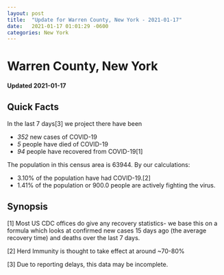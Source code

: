 ```yaml
---
layout: post
title:  "Update for Warren County, New York - 2021-01-17"
date:   2021-01-17 01:01:29 -0600
categories: New York
---
```


# Warren County, New York
#### Updated 2021-01-17

## Quick Facts

In the last 7 days[3] we project there have been
- *352* new cases of COVID-19
- *5* people have died of COVID-19
- *94* people have recovered from COVID-19[1]

The population in this census area is 63944. By our calculations:
- 3.10% of the population have had COVID-19.[2]
- 1.41% of the population or 900.0 people are actively fighting the virus.

## Synopsis




[1] Most US CDC offices do give any recovery statistics- we base this on a formula which looks at confirmed new cases
15 days ago (the average recovery time) and deaths over the last 7 days.

[2] Herd Immunity is thought to take effect at around ~70-80%

[3] Due to reporting delays, this data may be incomplete.
 
    